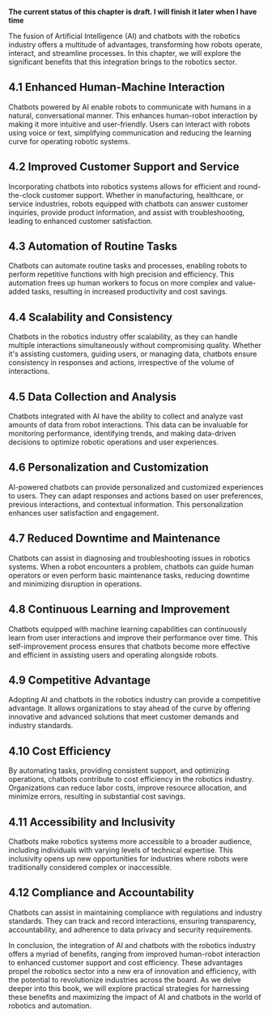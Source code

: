 **The current status of this chapter is draft. I will finish it later when I have time**

The fusion of Artificial Intelligence (AI) and chatbots with the robotics industry offers a multitude of advantages, transforming how robots operate, interact, and streamline processes. In this chapter, we will explore the significant benefits that this integration brings to the robotics sector.

4.1 Enhanced Human-Machine Interaction
--------------------------------------

Chatbots powered by AI enable robots to communicate with humans in a natural, conversational manner. This enhances human-robot interaction by making it more intuitive and user-friendly. Users can interact with robots using voice or text, simplifying communication and reducing the learning curve for operating robotic systems.

4.2 Improved Customer Support and Service
-----------------------------------------

Incorporating chatbots into robotics systems allows for efficient and round-the-clock customer support. Whether in manufacturing, healthcare, or service industries, robots equipped with chatbots can answer customer inquiries, provide product information, and assist with troubleshooting, leading to enhanced customer satisfaction.

4.3 Automation of Routine Tasks
-------------------------------

Chatbots can automate routine tasks and processes, enabling robots to perform repetitive functions with high precision and efficiency. This automation frees up human workers to focus on more complex and value-added tasks, resulting in increased productivity and cost savings.

4.4 Scalability and Consistency
-------------------------------

Chatbots in the robotics industry offer scalability, as they can handle multiple interactions simultaneously without compromising quality. Whether it's assisting customers, guiding users, or managing data, chatbots ensure consistency in responses and actions, irrespective of the volume of interactions.

4.5 Data Collection and Analysis
--------------------------------

Chatbots integrated with AI have the ability to collect and analyze vast amounts of data from robot interactions. This data can be invaluable for monitoring performance, identifying trends, and making data-driven decisions to optimize robotic operations and user experiences.

4.6 Personalization and Customization
-------------------------------------

AI-powered chatbots can provide personalized and customized experiences to users. They can adapt responses and actions based on user preferences, previous interactions, and contextual information. This personalization enhances user satisfaction and engagement.

4.7 Reduced Downtime and Maintenance
------------------------------------

Chatbots can assist in diagnosing and troubleshooting issues in robotics systems. When a robot encounters a problem, chatbots can guide human operators or even perform basic maintenance tasks, reducing downtime and minimizing disruption in operations.

4.8 Continuous Learning and Improvement
---------------------------------------

Chatbots equipped with machine learning capabilities can continuously learn from user interactions and improve their performance over time. This self-improvement process ensures that chatbots become more effective and efficient in assisting users and operating alongside robots.

4.9 Competitive Advantage
-------------------------

Adopting AI and chatbots in the robotics industry can provide a competitive advantage. It allows organizations to stay ahead of the curve by offering innovative and advanced solutions that meet customer demands and industry standards.

4.10 Cost Efficiency
--------------------

By automating tasks, providing consistent support, and optimizing operations, chatbots contribute to cost efficiency in the robotics industry. Organizations can reduce labor costs, improve resource allocation, and minimize errors, resulting in substantial cost savings.

4.11 Accessibility and Inclusivity
----------------------------------

Chatbots make robotics systems more accessible to a broader audience, including individuals with varying levels of technical expertise. This inclusivity opens up new opportunities for industries where robots were traditionally considered complex or inaccessible.

4.12 Compliance and Accountability
----------------------------------

Chatbots can assist in maintaining compliance with regulations and industry standards. They can track and record interactions, ensuring transparency, accountability, and adherence to data privacy and security requirements.

In conclusion, the integration of AI and chatbots with the robotics industry offers a myriad of benefits, ranging from improved human-robot interaction to enhanced customer support and cost efficiency. These advantages propel the robotics sector into a new era of innovation and efficiency, with the potential to revolutionize industries across the board. As we delve deeper into this book, we will explore practical strategies for harnessing these benefits and maximizing the impact of AI and chatbots in the world of robotics and automation.
